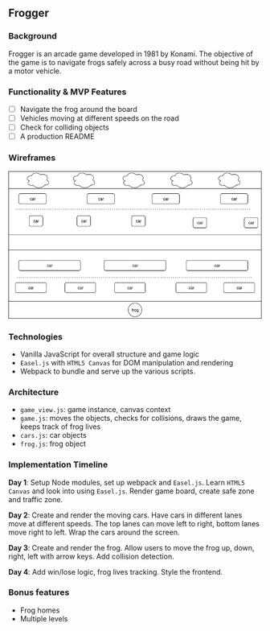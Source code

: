 ## Frogger

### Background

Frogger is an arcade game developed in 1981 by Konami. The objective of the game is to navigate frogs safely across a busy road without being hit by a motor vehicle.

### Functionality & MVP Features

- [ ] Navigate the frog around the board
- [ ] Vehicles moving at different speeds on the road
- [ ] Check for colliding objects
- [ ] A production README

### Wireframes

![wireframes](docs/wireframe.png)

### Technologies

- Vanilla JavaScript for overall structure and game logic
- `Easel.js` with `HTML5 Canvas` for DOM manipulation and rendering
- Webpack to bundle and serve up the various scripts.

### Architecture

- `game_view.js`: game instance, canvas context
- `game.js`: moves the objects, checks for collisions, draws the game, keeps track of frog lives
- `cars.js`: car objects
- `frog.js`: frog object

### Implementation Timeline

**Day 1**: Setup Node modules, set up webpack and `Easel.js`. Learn `HTML5 Canvas` and look into using `Easel.js`. Render game board, create safe zone and traffic zone.

**Day 2**: Create and render the moving cars. Have cars in different lanes move at different speeds. The top lanes can move left to right, bottom lanes move right to left. Wrap the cars around the screen.

**Day 3**: Create and render the frog. Allow users to move the frog up, down, right, left with arrow keys. Add collision detection.

**Day 4**: Add win/lose logic, frog lives tracking. Style the frontend.

### Bonus features

- Frog homes
- Multiple levels
